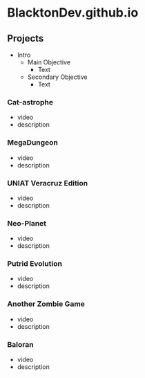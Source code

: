 # BlacktonDev.github.io


## Projects
- Intro
  - Main Objective
    - Text
  - Secondary Objective
    - Text

### Cat-astrophe
- video
- description
### MegaDungeon
- video
- description
### UNIAT Veracruz Edition
- video
- description
### Neo-Planet
- video
- description
### Putrid Evolution
- video
- description
### Another Zombie Game
- video
- description
### Baloran
- video
- description
